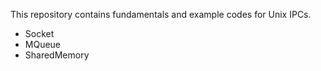 This repository contains fundamentals and example codes for Unix IPCs.
* Socket
* MQueue
* SharedMemory
